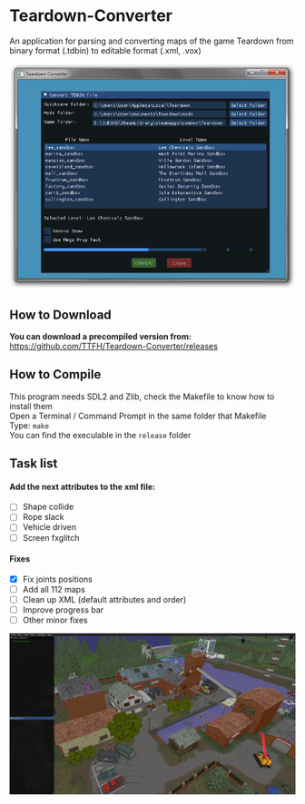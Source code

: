 # Teardown-Converter
An application for parsing and converting maps of the game Teardown from binary format (.tdbin) to editable format (.xml, .vox)

![UI](https://github.com/TTFH/Teardown-Converter/blob/8878910b36c8e2e56314c35f2178230a7b4aea10/utils/converter_ui.png)  

## How to Download
**You can download a precompiled version from:** https://github.com/TTFH/Teardown-Converter/releases

## How to Compile
This program needs SDL2 and Zlib, check the Makefile to know how to install them  
Open a Terminal / Command Prompt in the same folder that Makefile  
Type: `make`  
You can find the execulable in the `release` folder  

## Task list
#### Add the next attributes to the xml file:
- [ ] Shape collide
- [ ] Rope slack
- [ ] Vehicle driven
- [ ] Screen fxglitch

#### Fixes
- [X] Fix joints positions
- [ ] Add all 112 maps
- [ ] Clean up XML (default attributes and order)
- [ ] Improve progress bar
- [ ] Other minor fixes

![Editor Example](https://github.com/TTFH/Teardown-Converter/blob/8878910b36c8e2e56314c35f2178230a7b4aea10/utils/converter_lee.png)  
